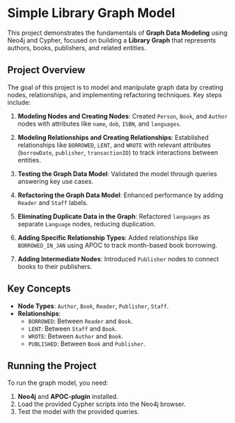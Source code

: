 # Simple Library Graph Model

This project demonstrates the fundamentals of **Graph Data Modeling** using Neo4j and Cypher, focused on building a **Library Graph** that represents authors, books, publishers, and related entities.

## Project Overview

The goal of this project is to model and manipulate graph data by creating nodes, relationships, and implementing refactoring techniques. Key steps include:

1. **Modeling Nodes and Creating Nodes**: Created `Person`, `Book`, and `Author` nodes with attributes like `name`, `dob`, `ISBN`, and `languages`.

2. **Modeling Relationships and Creating Relationships**: Established relationships like `BORROWED`, `LENT`, and `WROTE` with relevant attributes (`borrowDate`, `publisher`, `transactionID`) to track interactions between entities.

3. **Testing the Graph Data Model**: Validated the model through queries answering key use cases.

4. **Refactoring the Graph Data Model**: Enhanced performance by adding `Reader` and `Staff` labels.

5. **Eliminating Duplicate Data in the Graph**: Refactored `languages` as separate `Language` nodes, reducing duplication.

6. **Adding Specific Relationship Types**: Added relationships like `BORROWED_IN_JAN` using APOC to track month-based book borrowing.

7. **Adding Intermediate Nodes**: Introduced `Publisher` nodes to connect books to their publishers.

## Key Concepts

- **Node Types**: `Author`, `Book`, `Reader`, `Publisher`, `Staff`.
- **Relationships**:
  - `BORROWED`: Between `Reader` and `Book`.
  - `LENT`: Between `Staff` and `Book`.
  - `WROTE`: Between `Author` and `Book`.
  - `PUBLISHED`: Between `Book` and `Publisher`.

## Running the Project

To run the graph model, you need:
1. **Neo4j**  and **APOC-plugin** installed.
2. Load the provided Cypher scripts into the Neo4j browser.
3. Test the model with the provided queries.

